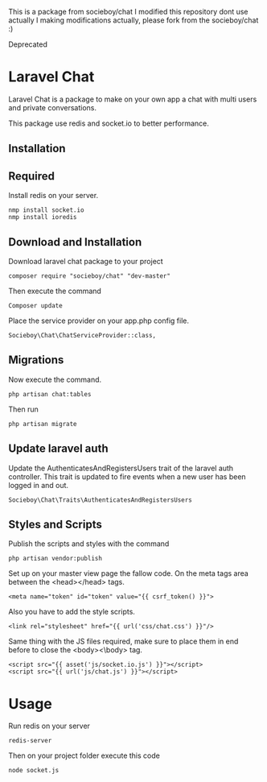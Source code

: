 This is a package from socieboy/chat I modified this repository dont use actually I making modifications actually, please fork from the socieboy/chat :)

Deprecated

# Laravel Chat

Laravel Chat is a package to make on your own app a chat with multi users and private conversations.

This package use redis and socket.io to better performance.


## Installation

## Required

Install redis on your server.

```
nmp install socket.io
nmp install ioredis
```

## Download and Installation
Download laravel chat package to your project
```
composer require "socieboy/chat" "dev-master"
```
Then execute the command
```
Composer update
```
Place the service provider on your  app.php config file.
```
Socieboy\Chat\ChatServiceProvider::class,
```

## Migrations
Now execute the command.
```
php artisan chat:tables
```
Then run
```
php artisan migrate
```

## Update laravel auth
Update the AuthenticatesAndRegistersUsers trait of the laravel auth controller.
This trait is updated to fire events when a new user has been logged in and out.
```
Socieboy\Chat\Traits\AuthenticatesAndRegistersUsers
```

## Styles and Scripts

Publish the scripts and styles with the command
```
php artisan vendor:publish
```
Set up on your master view page the fallow code.
On the meta tags area between the \<head>\</head> tags.

```
<meta name="token" id="token" value="{{ csrf_token() }}">
```
Also you have to add the style scripts.
```
<link rel="stylesheet" href="{{ url('css/chat.css') }}"/>
```
Same thing with the JS files required, make sure to place them in end before to close the \<body>\<\body> tag.
```
<script src="{{ asset('js/socket.io.js') }}"></script>
<script src="{{ url('js/chat.js') }}"></script>
```


# Usage

Run redis on your server
```
redis-server
```
Then on your project folder execute this code
```
node socket.js
```
